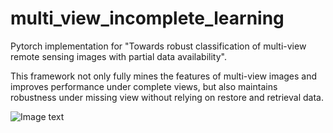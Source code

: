 # multi_view_incomplete_learning
Pytorch implementation for "Towards robust classification of multi-view remote sensing images with partial data availability".

This framework not only fully mines the features of multi-view images and  improves performance under complete views, but also maintains robustness under missing view without relying on restore and retrieval data.

 ![Image text](https://github.com/mfzhao1998/multi_view_incomplete_learning/blob/main/Framework.png)
